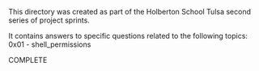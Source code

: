 This directory was created as part of the Holberton School Tulsa second series of project sprints.

It contains answers to specific questions related to the following topics:
        0x01 - shell_permissions

COMPLETE
